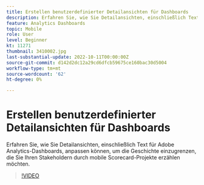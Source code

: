 ```yaml
---
title: Erstellen benutzerdefinierter Detailansichten für Dashboards
description: Erfahren Sie, wie Sie Detailansichten, einschließlich Text für Adobe Analytics-Dashboards, anpassen können, um die Geschichte einzugrenzen, die Sie Ihren Stakeholdern durch mobile Scorecard-Projekte erzählen möchten.
feature: Analytics Dashboards
topic: Mobile
role: User
level: Beginner
kt: 11271
thumbnail: 3410002.jpg
last-substantial-update: 2022-10-11T00:00:00Z
source-git-commit: d142d2dc12a29cd6dfcb59675ce160bac30d5004
workflow-type: tm+mt
source-wordcount: '62'
ht-degree: 0%

---
```



# Erstellen benutzerdefinierter Detailansichten für Dashboards

Erfahren Sie, wie Sie Detailansichten, einschließlich Text für Adobe Analytics-Dashboards, anpassen können, um die Geschichte einzugrenzen, die Sie Ihren Stakeholdern durch mobile Scorecard-Projekte erzählen möchten.

>[!VIDEO](https://video.tv.adobe.com/v/3410002/?quality=12&learn=on)
